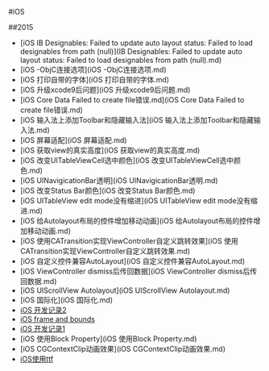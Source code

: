 #iOS

##2015
- [iOS IB Designables: Failed to update auto layout status: Failed to load designables from path (null)](IB Designables: Failed to update auto layout status: Failed to load designables from path (null).md)
- [iOS -ObjC连接选项](iOS -ObjC连接选项.md)
- [iOS 打印自带的字体](iOS 打印自带的字体.md)
- [iOS 升级xcode9后问题](iOS 升级xcode9后问题.md)
- [iOS Core Data Failed to create file错误.md](iOS Core Data Failed to create file错误.md)
- [iOS 输入法上添加Toolbar和隐藏输入法](iOS 输入法上添加Toolbar和隐藏输入法.md)
- [iOS 屏幕适配](iOS 屏幕适配.md)
- [iOS 获取view的真实高度](iOS 获取view的真实高度.md)
- [iOS 改变UITableViewCell选中颜色](iOS 改变UITableViewCell选中颜色.md)
- [iOS UINavigicationBar透明](iOS UINavigicationBar透明.md)
- [iOS 改变Status Bar颜色](iOS 改变Status Bar颜色.md)
- [iOS UITableView edit mode没有缩进](iOS UITableView edit mode没有缩进.md)
- [iOS 给Autolayout布局的控件增加移动动画](iOS 给Autolayout布局的控件增加移动动画.md)
- [iOS 使用CATransition实现ViewController自定义跳转效果](iOS 使用CATransition实现ViewController自定义跳转效果.md)
- [iOS 自定义控件兼容AutoLayout](iOS 自定义控件兼容AutoLayout.md)
- [iOS ViewController dismiss后传回数据](iOS ViewController dismiss后传回数据.md)
- [iOS UIScrollView Autolayout](iOS UIScrollView Autolayout.md)
- [iOS 国际化](iOS 国际化.md)
- [iOS 开发记录2](iOS开发记录2.md)
- [iOS frame and bounds](http://stackoverflow.com/questions/1210047/cocoa-whats-the-difference-between-the-frame-and-the-bounds)
- [iOS 开发记录1](iOS开发记录1.md)
- [iOS 使用Block Property](iOS 使用Block Property.md)
- [iOS CGContextClip动画效果](iOS CGContextClip动画效果.md)
- [iOS使用ttf](ios使用ttf.md)
